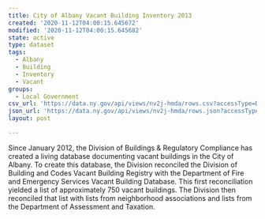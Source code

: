 ```yaml
---
title: City of Albany Vacant Building Inventory 2013
created: '2020-11-12T04:00:15.645672'
modified: '2020-11-12T04:00:15.645682'
state: active
type: dataset
tags:
  - Albany
  - Building
  - Inventory
  - Vacant
groups:
  - Local Government
csv_url: 'https://data.ny.gov/api/views/nv2j-hmda/rows.csv?accessType=DOWNLOAD'
json_url: 'https://data.ny.gov/api/views/nv2j-hmda/rows.json?accessType=DOWNLOAD'
layout: post

---
```

Since January 2012, the Division of Buildings & Regulatory Compliance has created a living database documenting vacant buildings in the City of Albany. To create this database, the Division reconciled the Division of Building and Codes Vacant Building Registry with the Department of Fire and Emergency Services Vacant Building Database. This first reconciliation yielded a list of approximately 750 vacant buildings. The Division then reconciled that list with lists from neighborhood associations and lists from the Department of Assessment and Taxation.
